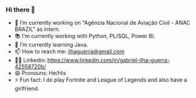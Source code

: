 ### Hi there 👋

- 🔭 I’m currently working on "Agência Nacional de Aviação Civil - ANAC BRAZIL" as intern.
- 📚 I'm currently working with Python, PL/SQL, Power BI.
- 🌱 I’m currently learning Java.
- 📫 How to reach me: ilhaguerra@gmail.com
- 👨‍💼 Linkedin: https://www.linkedin.com/in/gabriel-ilha-guerra-42558720b/
- 😄 Pronouns: He/His
- ⚡ Fun fact: I do play Fortnite and League of Legends and also have a girlfriend.
